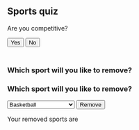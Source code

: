 <script> AOS.init();</script>
<div data-aos="fade-right">
<h2>Sports quiz</h2>
<div id="question1">
<p>Are you competitive?</p>
<button onclick="answer(true)">Yes</button>
<button onclick="answer(false)">No</button>
</div>
<div id="question2" style="display: none">
<p>Do you want to play with a ball?</p>
<button onclick="answer(true)">Yes</button>
<button onclick="answer(false)">No</button>
</div>
<div id="question3" style="display: none">
<p>Do you like contact sports?</p>
<button onclick="answer(true)">Yes</button>
<button onclick="answer(false)">No</button>
</div>
<div id="question4" style="display: none">
<p>Do you want to play outside?</p>
<button onclick="answer(true)">Yes</button>
<button onclick="answer(false)">No</button>
</div>
<div id="question5" style="display: none">
<p>Do you want to play on a team?</p>
<button onclick="answer(true)">Yes</button>
<button onclick="answer(false)">No</button>
</div>
<div id="question6" style="display: none">
<p>Do you want your sport to involve running?</p>
<button onclick="answer(true)">Yes</button>
<button onclick="answer(false)">No</button>
</div>
<div id="result" style="display: none"></div>
</div>




<div style="padding: 10px;"></div>


<div data-aos="fade-right">
<h3>Which sport will you like to remove?</h3>
<div data-aos="fade-right">
 <h3>Which sport will you like to remove?</h3>
 <select id="sport-select">
   <option>Basketball</option>
   <option>Soccer</option>
   <option>Baseball</option>
   <option>Football</option>
   <option>Volleyball</option>
   <option>Running</option>
   <option>Swimming</option>
   <option>Gymnastics</option>
   <option>Tennis</option>
   <option>Track and Field</option>
   <option>Golf</option>
   <option>Bowling</option>
   <option>Frisbee</option>
   <option>Hiking</option>
   <option>Yoga</option>
   <option>Meditation</option>
   <option>Ultimate Frisbee</option>
   <option>Beach Volleyball</option>
   <option>Indoor Soccer</option>
   <option>Indoor Volleyball</option>
   <option>Indoor Track and Field</option>
   <option>Rock Climbing</option>
   <option>Camping</option>
   <option>Rugby</option>
   <option>Hockey</option>
   <option>Lacrosse</option>
   <option>Wresling</option>
   <option>Flag Football</option>
   <option>Touch Football</option>
 </select>
 <button id="remove-button">Remove</button>
 <p>Your removed sports are <span id="removed-sport"></span></p>
</div>


<script>
 // JavaScript code that listens to a click on the "Remove" button and removes the selected sport from the list
 const removeButton = document.getElementById('remove-button');
 const sportSelect = document.getElementById('sport-select');
 const removedSportElement = document.getElementById('removed-sport');


 removeButton.addEventListener('click', function() {
   const selectedSport = sportSelect.value;
   removeSport(selectedSport);
 });


 // JavaScript code that removes the selected sport from the list
 function removeSport(selectedSport) {
   const optionToRemove = sportSelect.querySelector(`option[value="${selectedSport}"]`);
   if (optionToRemove) {
     sportSelect.remove(optionToRemove.index);
     removedSportElement.textContent = selectedSport;
   }
 }
</script>





